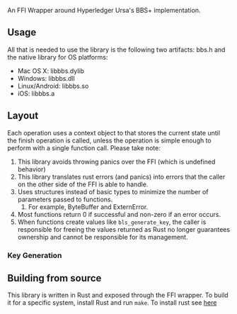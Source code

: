 An FFI Wrapper around Hyperledger Ursa's BBS+ implementation.

## Usage
All that is needed to use the library is the following two artifacts: bbs.h and the native library for OS platforms:

- Mac OS X: libbbs.dylib
- Windows: libbbs.dll
- Linux/Android: libbbs.so
- iOS: libbbs.a

## Layout

Each operation uses a context object to that stores the current state until the finish operation is called,
unless the operation is simple enough to perform with a single function call. Please take note:

1. This library avoids throwing panics over the FFI (which is undefined behavior)
1. This library translates rust errors (and panics) into errors that the caller on the other side of the FFI is able to handle.
1. Uses structures instead of basic types to minimize the number of parameters passed to functions.
    1. For example, ByteBuffer and ExternError.
1. Most functions return 0 if successful and non-zero if an error occurs. 
1. When functions create values like `bls_generate_key`, the caller is responsible for freeing the values returned
as Rust no longer guarantees ownership and cannot be responsible for its management.

### Key Generation

## Building from source
This library is written in Rust and exposed through the FFI wrapper.
To build it for a specific system, install Rust and run `make`.
To install rust see [here](https://www.rust-lang.org/tools/install)